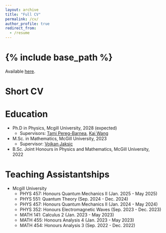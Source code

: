 ```yaml
---
layout: archive
title: "Full CV"
permalink: /cv/
author_profile: true
redirect_from:
  - /resume
---
```

{% include base_path %}
======
Available [here](/files/cv.pdf).

Short CV
======
Education
======
* Ph.D in Physics, Mcgill University, 2028 (expected)
  * Supervisors: [Tami Pereg-Barnea](https://pbtami.wixsite.com/mysite-1), [Kai Wang](https://kw.physics.mcgill.ca/)
* M.Sc. in Mathematics, McGill University, 2023
  * Supervisor: [Vojkan Jaksic](https://jaksic.xyz/)  
* B.Sc. Joint Honours in Physics and Mathematics, McGill University, 2022

Teaching Assistantships
======
* Mcgill University
  * PHYS 457: Honours Quantum Mechanics II (Jan. 2025 - May 2025)
  * PHYS 551: Quantum Theory (Sep. 2024 - Dec. 2024)
  * PHYS 457: Honours Quantum Mechanics II (Jan. 2024 - May 2024)
  * PHYS 352: Honours Electromagnetic Waves (Sep. 2023 - Dec. 2023)
  * MATH 141: Calculus 2 (Jan. 2023 - May 2023)
  * MATH 455: Honours Analysis 4 (Jan. 2023 - May 2023)
  * MATH 454: Honours Analysis 3 (Sep. 2022 - Dec. 2022)
